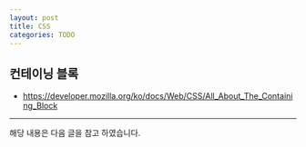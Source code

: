 ```yaml
---
layout: post
title: CSS
categories: TODO
---
```


## 컨테이닝 블록

- https://developer.mozilla.org/ko/docs/Web/CSS/All_About_The_Containing_Block

---

해당 내용은 다음 글을 참고 하였습니다.
